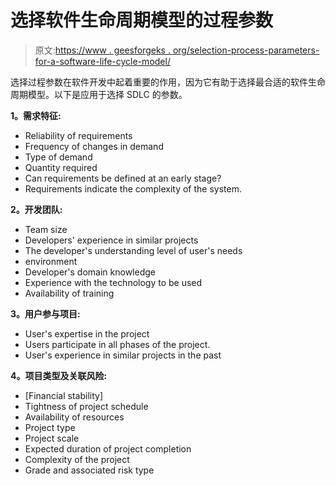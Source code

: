 # 选择软件生命周期模型的过程参数

> 原文:[https://www . geesforgeks . org/selection-process-parameters-for-a-software-life-cycle-model/](https://www.geeksforgeeks.org/selection-process-parameters-for-a-software-life-cycle-model/)

选择过程参数在软件开发中起着重要的作用，因为它有助于选择最合适的软件生命周期模型。以下是应用于选择 SDLC 的参数。

**1。需求特征:**

*   Reliability of requirements
*   Frequency of changes in demand
*   Type of demand
*   Quantity required
*   Can requirements be defined at an early stage?
*   Requirements indicate the complexity of the system.

**2。开发团队:**

*   Team size
*   Developers' experience in similar projects
*   The developer's understanding level of user's needs
*   environment
*   Developer's domain knowledge
*   Experience with the technology to be used
*   Availability of training

**3。用户参与项目:**

*   User's expertise in the project
*   Users participate in all phases of the project.
*   User's experience in similar projects in the past

**4。项目类型及关联风险:**

*   [Financial stability]
*   Tightness of project schedule
*   Availability of resources
*   Project type
*   Project scale
*   Expected duration of project completion
*   Complexity of the project
*   Grade and associated risk type